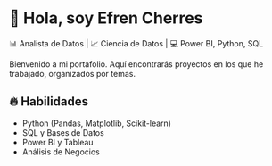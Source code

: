 # 👋 Hola, soy Efren Cherres

📊 Analista de Datos | 📈 Ciencia de Datos | 💻 Power BI, Python, SQL  

Bienvenido a mi portafolio. Aquí encontrarás proyectos en los que he trabajado, organizados por temas.

## 🔥 Habilidades
- Python (Pandas, Matplotlib, Scikit-learn)
- SQL y Bases de Datos
- Power BI y Tableau
- Análisis de Negocios
